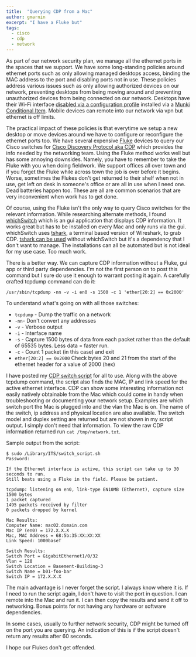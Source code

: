 ```yaml
---
title:  "Querying CDP from a Mac"
author: gmarnin
excerpt: "I have a Fluke but"
tags:
  - cisco
  - cdp
  - network
---
```



As part of our network security plan, we manage all the ethernet ports in the spaces that we support. We have some long-standing policies around ethernet ports such as only allowing managed desktops access, binding the MAC address to the port and disabling ports not in use. These policies address various issues such as only allowing authorized devices on our network, preventing desktops from being moving around and preventing unauthorized devices from being connected on our network. Desktops have their Wi-Fi interface [disabled via a configuration profile](https://github.com/gmarnin/Profiles/blob/master/Disable-Wifi-1.0.mobileconfig) installed via a [Munki Conditional Item](https://github.com/munki/munki/wiki/Conditional-Items). Mobile devices can remote into our network via vpn but ethernet is off limits.

The practical impact of these policies is that everytime we setup a new desktop or move devices around we have to configure or reconfigure the ethernet ports too. We have several expensive [Fluke](http://www.flukenetworks.com) devices to query our Cisco switches for [Cisco Discovery Protocol aka CDP](http://www.cisco.com/c/en/us/td/docs/ios/12_2/configfun/configuration/guide/ffun_c/fcf015.html)
which provides the info needed by the networking team. Using the Fluke method works well but has some annoying downsides. Namely, you have to remember to take the Fluke with you when doing fieldwork. We support offices all over town and if you forget the Fluke while across town the job is over before it begins. Worse, sometimes the Flukes don't get returned to their shelf when not in use, get left on desk in someone's office or are all in use when I need one. Dead batteries happen too. These are all are common scenarios that are very inconvenient when work has to get done.  

Of course, using the Fluke isn't the only way to query Cisco switches for the relevant information. While researching alternate methods, I found [whichSwitch](http://www.computernetworkbasics.com/whichswitch/) which is an gui application that displays CDP information. It works great but has to be installed on every Mac and only runs via the gui. whichSwitch uses [tshark](https://www.wireshark.org/docs/man-pages/tshark.html), a terminal based version of Wireshark, to grab CDP.  [tshark can be used](https://wiki.wireshark.org/CDP) without whichSwitch but it's a dependency that I don't want to manage. The installations can all be automated but is not ideal for my use case. Too much work.

There is a better way. We can capture CDP information without a Fluke, gui app or third party dependencies. I'm not the first person on to post this command but I sure do use it enough to warrant posting it again. A carefully crafted tcpdump command can do it:

`/usr/sbin/tcpdump -nn -v -i en0 -s 1500 -c 1 'ether[20:2] == 0x2000'`

To understand what's going on with all those switches:

- `tcpdump` - Dump the traffic on a network
- `-nn`- Don't convert any addresses
- `-v` - Verbose output
- `-i` - Interface name
- `-s` - Capture 1500 bytes of data from each packet rather than the default of 65535 bytes. Less data = faster run.
- `-c` - Count 1 packet (in this case) and exit
- `ether[20:2] == 0x2000` Check bytes 20 and 21 from the start of the ethernet header for a value of 2000 (hex)

I have posted my [CDP switch script](https://github.com/gmarnin/Mac-Scripts/blob/master/switch_script.sh) for all to use. Along with the above tcpdump command, the script also finds the MAC, IP and link speed for the active ethernet interface. CDP can show some interesting information not easily natively obtainable from the Mac which could come in handy when troubleshooting or documenting your network setup. Examples are which switch port the Mac is plugged into and the vlan the Mac is on. The name of the switch, ip address and physical location are also available. The switch model and duplex setting are returned but are not shown in my script output. I simply don't need that information. To view the raw CDP information returned run `cat /tmp/network.txt`.

Sample output from the script:

```
$ sudo /Library/ITS/switch_script.sh
Password:

If the Ethernet interface is active, this script can take up to 30 seconds to run.
Still beats using a Fluke in the field. Please be patient.

tcpdump: listening on en0, link-type EN10MB (Ethernet), capture size 1500 bytes
1 packet captured
1495 packets received by filter
0 packets dropped by kernel

Mac Results:
Computer Name: mac02.domain.com
Mac IP (en0) = 172.X.X.X
Mac, MAC Address = 68:5b:35:XX:XX:XX
Link Speed: 1000baseT

Switch Results:
Switch Port = GigabitEthernet1/0/32
Vlan = 120
Switch Location = Basement-Building-3
Switch Name = b01-foo-bar
Switch IP = 172.X.X.X
```

The main advantage is I never forget the script. I always know where it is. If I need to run the script again, I don't have to visit the port in question. I can remote into the Mac and run it. I can then copy the results and send it off to networking. Bonus points for not having any hardware or software dependencies.

In some cases, usually to further network security, CDP might be turned off on the port you are querying. An indication of this is if the script doesn't return any results after 60 seconds.

I hope our Flukes don't get offended.
